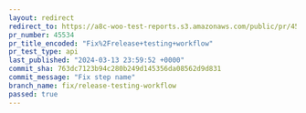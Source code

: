 ```yaml
---
layout: redirect
redirect_to: https://a8c-woo-test-reports.s3.amazonaws.com/public/pr/45534/api/index.html
pr_number: 45534
pr_title_encoded: "Fix%2Frelease+testing+workflow"
pr_test_type: api
last_published: "2024-03-13 23:59:52 +0000"
commit_sha: 763dc7123b94c280b249d145356da08562d9d831
commit_message: "Fix step name"
branch_name: fix/release-testing-workflow
passed: true
---
```

